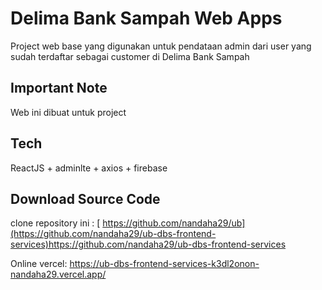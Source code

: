 # Delima Bank Sampah Web Apps

Project web base yang digunakan untuk pendataan admin dari user yang sudah terdaftar sebagai customer di Delima Bank Sampah

## Important Note
Web ini dibuat untuk project

## Tech
ReactJS + adminlte + axios + firebase 

## Download Source Code
 clone repository ini :
[ https://github.com/nandaha29/ub](https://github.com/nandaha29/ub-dbs-frontend-services)https://github.com/nandaha29/ub-dbs-frontend-services

Online vercel:
https://ub-dbs-frontend-services-k3dl2onon-nandaha29.vercel.app/
